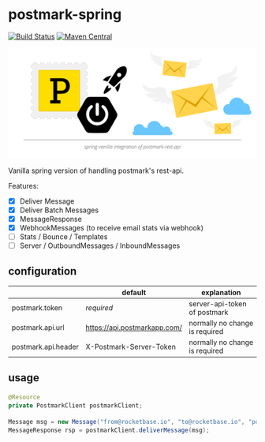 # postmark-spring

[![Build Status](https://travis-ci.com/rocketbase-io/postmark-spring.svg?branch=master)](https://travis-ci.com/rocketbase-io/postmark-spring)
[![Maven Central](https://maven-badges.herokuapp.com/maven-central/io.rocketbase.mail/postmark-spring/badge.svg)](https://maven-badges.herokuapp.com/maven-central/io.rocketbase.mail/postmark-spring)

![postmark-spring](assets/postmark-spring.svg)

Vanilla spring version of handling postmark's rest-api.

Features:
- [X] Deliver Message
- [X] Deliver Batch Messages
- [X] MessageResponse
- [X] WebhookMessages (to receive email stats via webhook)
- [ ] Stats / Bounce / Templates
- [ ] Server / OutboundMessages / InboundMessages

## configuration

|                      | default | explanation                   |
| -------------------- | ------- | ----------------------------- |
| postmark.token   | *required*   | server-api-token of postmark   |
| postmark.api.url  | https://api.postmarkapp.com/      | normally no change is required   |
| postmark.api.header | X-Postmark-Server-Token      | normally no change is required       |


## usage

````java
@Resource
private PostmarkClient postmarkClient;

Message msg = new Message("from@rocketbase.io", "to@rocketbase.io", "postmark-spring test", "<h1>hello</h1><p>Great it works</p>", "hello\nGreat it works");
MessageResponse rsp = postmarkClient.deliverMessage(msg);
````